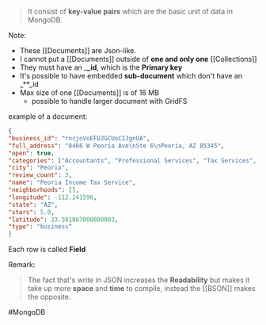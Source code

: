 >It consist of **key-value pairs** which are the basic unit of data in MongoDB.

Note:
- These [[Documents]] are Json-like. 
- I cannot put a [[Documents]] outside of **one and only one** [[Collections]]
- They must have an _**_id**, which is the **Primary key**
- It's possible to have embedded **sub-document** which don't have an _**_id
- Max size of one [[Documents]] is of 16 MB
	- possible to handle larger document with GridFS

example of a document:
```json
{
"business_id": "rncjoVoEFUJGCUoC1JgnUA",
"full_address": "8466 W Peoria Ave\nSte 6\nPeoria, AZ 85345",
"open": true,
"categories": ["Accountants", "Professional Services", "Tax Services",],
"city": "Peoria",
"review_count": 3,
"name": "Peoria Income Tax Service",
"neighborhoods": [],
"longitude": -112.241596,
"state": "AZ",
"stars": 5.0,
"latitude": 33.581867000000003,
"type": "business“
}
```
Each row is called **Field**


Remark:
>The fact that's write in JSON increases the **Readability** but makes it take up more **space** and **time** to compile, instead the [[BSON]] makes the opposite.



#MongoDB